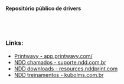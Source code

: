 #### Repositório público de drivers
</br></br>
### Links:
* [Printwayy - app.printwayy.com/](app.printwayy.com/)
* [NDD chamados - suporte.ndd.com.br](app.printwayy.com/)
* [NDD downloads - resources.nddprint.com](resources.nddprint.com)
* [NDD treinamentos - kubolms.com.br](kubolms.com.br)
